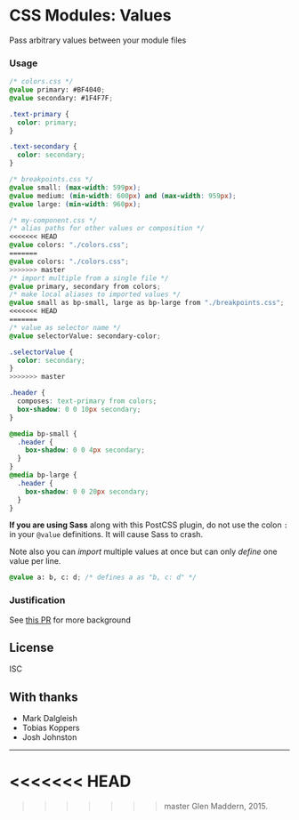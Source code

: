 # CSS Modules: Values

Pass arbitrary values between your module files

### Usage

```css
/* colors.css */
@value primary: #BF4040;
@value secondary: #1F4F7F;

.text-primary {
  color: primary;
}

.text-secondary {
  color: secondary;
}
```

```css
/* breakpoints.css */
@value small: (max-width: 599px);
@value medium: (min-width: 600px) and (max-width: 959px);
@value large: (min-width: 960px);
```

```css
/* my-component.css */
/* alias paths for other values or composition */
<<<<<<< HEAD
@value colors: "./colors.css"; 
=======
@value colors: "./colors.css";
>>>>>>> master
/* import multiple from a single file */
@value primary, secondary from colors;
/* make local aliases to imported values */
@value small as bp-small, large as bp-large from "./breakpoints.css";
<<<<<<< HEAD
=======
/* value as selector name */
@value selectorValue: secondary-color;

.selectorValue {
  color: secondary;
}
>>>>>>> master

.header {
  composes: text-primary from colors;
  box-shadow: 0 0 10px secondary;
}

@media bp-small {
  .header {
    box-shadow: 0 0 4px secondary;
  }
}
@media bp-large {
  .header {
    box-shadow: 0 0 20px secondary;
  }
}
```

**If you are using Sass** along with this PostCSS plugin, do not use the colon `:` in your `@value` definitions. It will cause Sass to crash.

Note also you can _import_ multiple values at once but can only _define_ one value per line.

```css
@value a: b, c: d; /* defines a as "b, c: d" */
```

### Justification

See [this PR](https://github.com/css-modules/css-modules-loader-core/pull/28) for more background

## License

ISC

## With thanks

- Mark Dalgleish
- Tobias Koppers
- Josh Johnston

---
<<<<<<< HEAD
=======

>>>>>>> master
Glen Maddern, 2015.
